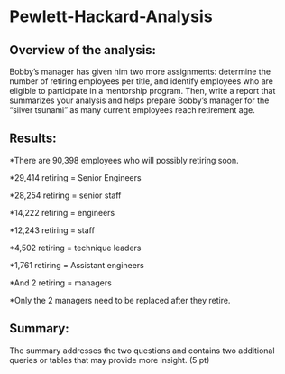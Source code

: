 # Pewlett-Hackard-Analysis

## Overview of the analysis:
Bobby’s manager has given him two more assignments: determine the number of retiring employees per title, and identify employees who are eligible to participate in a mentorship program. Then,  write a report that summarizes your analysis and helps prepare Bobby’s manager for the “silver tsunami” as many current employees reach retirement age.

## Results:
*There are 90,398 employees who will possibly retiring soon.

*29,414 retiring = Senior Engineers

*28,254 retiring = senior staff

*14,222 retiring = engineers

*12,243 retiring = staff

*4,502 retiring = technique leaders

*1,761 retiring = Assistant engineers

*And 2 retiring = managers

*Only the 2 managers need to be replaced after they retire.


## Summary:

The summary addresses the two questions and contains two additional queries or tables that may provide more insight. (5 pt)
